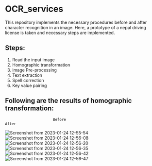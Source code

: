 # OCR_services
This repository implements the necessary procedures before and after character recognition in an image. Here, a prototype of a nepal driving license is taken
and necessary steps are implemented.

## Steps:
  1. Read the input image
  2. Homographic transformation
  3. Image Pre-processing
  4. Text extraction
  5. Spell correction
  6. Key value pairing

## Following are the results of homographic transformation:

                          Before                                                      After
![Screenshot from 2023-01-24 12-55-54](https://user-images.githubusercontent.com/99968233/214233127-6c8093ed-089b-4819-90e2-8d1dd90e7984.png) 
![Screenshot from 2023-01-24 12-56-08](https://user-images.githubusercontent.com/99968233/214233139-f17087a5-50eb-4f7d-83f9-e4fbb5ba3820.png)
![Screenshot from 2023-01-24 12-56-20](https://user-images.githubusercontent.com/99968233/214233149-5dc795e6-8ccb-4576-abbe-587facfe717c.png)
![Screenshot from 2023-01-24 12-56-35](https://user-images.githubusercontent.com/99968233/214233154-97d09e7a-9f98-47f5-980a-89d71edaf253.png)
![Screenshot from 2023-01-24 12-56-42](https://user-images.githubusercontent.com/99968233/214233157-ccefd3ca-d025-4b22-877a-92a65a34ed06.png)
![Screenshot from 2023-01-24 12-56-47](https://user-images.githubusercontent.com/99968233/214233162-78946c80-b245-4bb7-bdea-41d9ebc9e77f.png)
